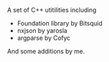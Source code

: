 A set of C++ utitilities including
- Foundation library by Bitsquid
- nxjson by yarosla
- argparse by Cofyc

And some additions by me.
